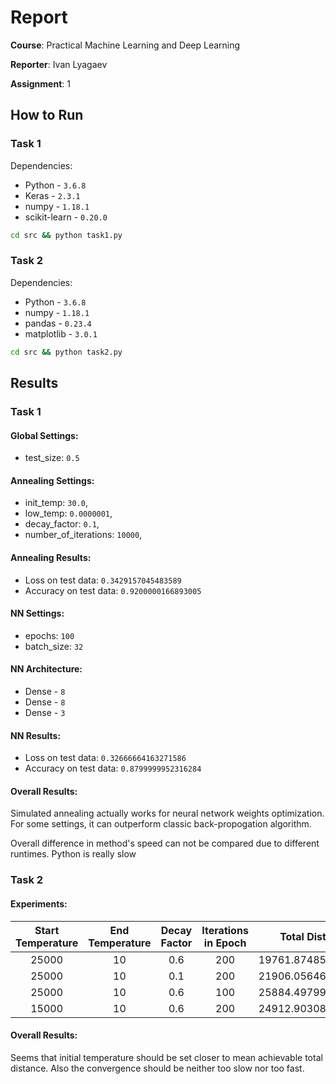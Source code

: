 # Report 
**Course**: Practical Machine Learning and Deep Learning

**Reporter**: Ivan Lyagaev

**Assignment**: 1

## How to Run
### Task 1
Dependencies:
- Python - `3.6.8`
- Keras - `2.3.1`
- numpy - `1.18.1`
- scikit-learn - `0.20.0`

```bash
cd src && python task1.py
```
### Task 2
Dependencies:
- Python - `3.6.8`
- numpy - `1.18.1`
- pandas - `0.23.4`
- matplotlib - `3.0.1`
```bash
cd src && python task2.py
```

## Results
### Task 1

#### Global Settings:
- test_size: `0.5`

#### Annealing Settings:
- init_temp: `30.0`,
- low_temp: `0.0000001`,
- decay_factor: `0.1`,
- number_of_iterations: `10000`,

#### Annealing Results:
- Loss on test data: `0.3429157045483589`
- Accuracy on test data: `0.9200000166893005`

#### NN Settings:
- epochs: `100`
- batch_size: `32`

#### NN Architecture:
- Dense - `8`
- Dense - `8`
- Dense - `3`

#### NN Results:
- Loss on test data: `0.32666664163271586`
- Accuracy on test data: `0.8799999952316284`

#### Overall Results:
Simulated annealing actually works for neural network weights optimization. 
For some settings, it can outperform classic back-propogation algorithm. 

Overall difference in method's speed can not be compared due to different runtimes. 
Python is really slow

### Task 2

#### Experiments:
| Start Temperature | End Temperature | Decay Factor | Iterations in Epoch |   Total Distance   |
|:-----------------:|:---------------:|:------------:|:-------------------:|:------------------:|
|       25000       |        10       |      0.6     |         200         | 19761.874850558820 |
|       25000       |        10       |      0.1     |         200         | 21906.056463476652 |
|       25000       |        10       |      0.6     |         100         | 25884.497999865434 |
|       15000       |        10       |      0.6     |         200         | 24912.903085002800 |

#### Overall Results:
Seems that initial temperature should be set closer to mean achievable total distance.
Also the convergence should be neither too slow nor too fast.

